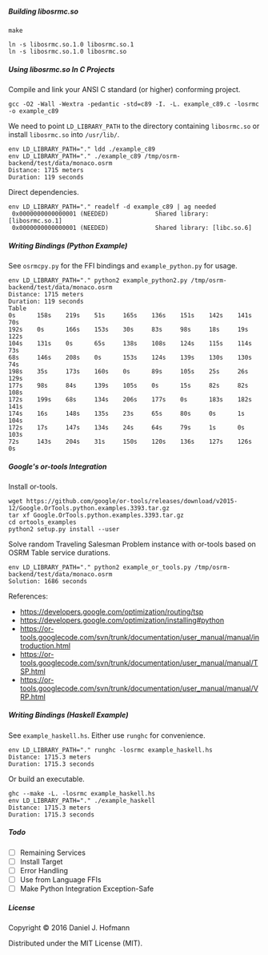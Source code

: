 ##### Building libosrmc.so

    make

    ln -s libosrmc.so.1.0 libosrmc.so.1
    ln -s libosrmc.so.1.0 libosrmc.so

##### Using libosrmc.so In C Projects

Compile and link your ANSI C standard (or higher) conforming project.

    gcc -O2 -Wall -Wextra -pedantic -std=c89 -I. -L. example_c89.c -losrmc -o example_c89

We need to point `LD_LIBRARY_PATH` to the directory containing `libosrmc.so` or install `libosrmc.so` into `/usr/lib/`.

    env LD_LIBRARY_PATH="." ldd ./example_c89
    env LD_LIBRARY_PATH="." ./example_c89 /tmp/osrm-backend/test/data/monaco.osrm
    Distance: 1715 meters
    Duration: 119 seconds

Direct dependencies.

    env LD_LIBRARY_PATH="." readelf -d example_c89 | ag needed
     0x0000000000000001 (NEEDED)             Shared library: [libosrmc.so.1]
     0x0000000000000001 (NEEDED)             Shared library: [libc.so.6]

##### Writing Bindings (Python Example)

See `osrmcpy.py` for the FFI bindings and `example_python.py` for usage.

    env LD_LIBRARY_PATH="." python2 example_python2.py /tmp/osrm-backend/test/data/monaco.osrm
    Distance: 1715 meters
    Duration: 119 seconds
    Table
    0s      158s    219s    51s     165s    136s    151s    142s    141s    70s
    192s    0s      166s    153s    30s     83s     98s     18s     19s     122s
    104s    131s    0s      65s     138s    108s    124s    115s    114s    73s
    68s     146s    208s    0s      153s    124s    139s    130s    130s    74s
    198s    35s     173s    160s    0s      89s     105s    25s     26s     129s
    177s    98s     84s     139s    105s    0s      15s     82s     82s     108s
    172s    199s    68s     134s    206s    177s    0s      183s    182s    141s
    174s    16s     148s    135s    23s     65s     80s     0s      1s      104s
    172s    17s     147s    134s    24s     64s     79s     1s      0s      103s
    72s     143s    204s    31s     150s    120s    136s    127s    126s    0s

##### Google's or-tools Integration

Install or-tools.

    wget https://github.com/google/or-tools/releases/download/v2015-12/Google.OrTools.python.examples.3393.tar.gz
    tar xf Google.OrTools.python.examples.3393.tar.gz
    cd ortools_examples
    python2 setup.py install --user

Solve random Traveling Salesman Problem instance with or-tools based on OSRM Table service durations.

    env LD_LIBRARY_PATH="." python2 example_or_tools.py /tmp/osrm-backend/test/data/monaco.osrm
    Solution: 1686 seconds

References:

- https://developers.google.com/optimization/routing/tsp
- https://developers.google.com/optimization/installing#python
- https://or-tools.googlecode.com/svn/trunk/documentation/user_manual/manual/introduction.html
- https://or-tools.googlecode.com/svn/trunk/documentation/user_manual/manual/TSP.html
- https://or-tools.googlecode.com/svn/trunk/documentation/user_manual/manual/VRP.html

##### Writing Bindings (Haskell Example)

See `example_haskell.hs`. Either use `runghc` for convenience.

    env LD_LIBRARY_PATH="." runghc -losrmc example_haskell.hs
    Distance: 1715.3 meters
    Duration: 1715.3 seconds

Or build an executable.

    ghc --make -L. -losrmc example_haskell.hs
    env LD_LIBRARY_PATH="." ./example_haskell
    Distance: 1715.3 meters
    Duration: 1715.3 seconds

##### Todo

- [ ] Remaining Services
- [ ] Install Target
- [ ] Error Handling
- [ ] Use from Language FFIs
- [ ] Make Python Integration Exception-Safe

##### License

Copyright © 2016 Daniel J. Hofmann

Distributed under the MIT License (MIT).
